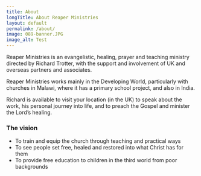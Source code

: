 ```yaml
---
title: About
longTitle: About Reaper Ministries
layout: default
permalink: /about/
image: 089-banner.JPG
image_alt: Test
---
```

Reaper Ministries is an evangelistic, healing, prayer and teaching ministry directed by Richard Trotter, with the support and involvement of UK and overseas partners and associates.

Reaper Ministries works mainly in the Developing World, particularly with churches in Malawi, where it has a primary school project, and also in India.

Richard is available to visit your location (in the UK)  to speak about the work, his personal journey into life, and to preach the Gospel and minister the Lord’s healing.

### The vision

- To train and equip the church through teaching and practical ways
- To see people set free, healed and restored into what Christ has for them
- To provide free education to children in the third world from poor backgrounds
